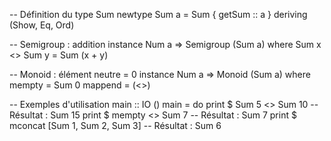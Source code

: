 -- Définition du type Sum
newtype Sum a = Sum { getSum :: a }
  deriving (Show, Eq, Ord)

-- Semigroup : addition
instance Num a => Semigroup (Sum a) where
    Sum x <> Sum y = Sum (x + y)

-- Monoid : élément neutre = 0
instance Num a => Monoid (Sum a) where
    mempty = Sum 0
    mappend = (<>)

-- Exemples d'utilisation
main :: IO ()
main = do
    print $ Sum 5 <> Sum 10       -- Résultat : Sum 15
    print $ mempty <> Sum 7       -- Résultat : Sum 7
    print $ mconcat [Sum 1, Sum 2, Sum 3]  -- Résultat : Sum 6

